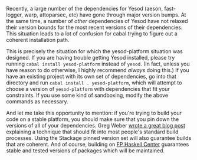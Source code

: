 Recently, a large number of the dependencies for Yesod (aeson, fast-logger, warp, attoparsec, etc) have gone through major version bumps. At the same time, a number of *other* dependencies of Yesod have not relaxed their version bounds for the most recent versions of their dependencies. This situation leads to a lot of confusion for cabal trying to figure out a coherent installation path.

This is precisely the situation for which the yesod-platform situation was designed. If you are having trouble getting Yesod installed, please try running `cabal install yesod-platform` instead of `yesod`. (In fact, unless you have reason to do otherwise, I highly recommend *always* doing this.) If you have an existing project with its own set of dependencies, go into that directory and run `cabal install . yesod-platform`, which will attempt to choose a version of `yesod-platform` with dependencies that fit your constraints. If you use some kind of sandboxing, modify the above commands as necessary.

And let me take this opportunity to mention: if you're trying to build your code on a stable platform, you should make sure that you pin down the versions of all of your dependencies. Greg Weber [wrote a great blog post](http://blog.docmunch.com/blog/2013/haskell-version-freezing) explaining a technique that should fit into most people's standard build processes. Using the Stackage pinned version set will also guarantee builds that are coherent. And of course, building on [FP Haskell Center](https://www.fpcomplete.com/) guarantees stable and tested versions of packages which will be maintained.
